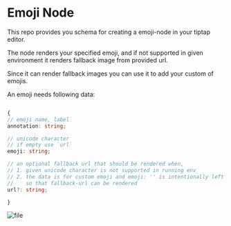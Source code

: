 # Emoji Node

This repo provides you schema for creating a emoji-node in your tiptap editor.

The node renders your specified emoji, and if not supported in given environment it renders fallback image from provided url.

Since it can render fallback images you can use it to add your custom of emojis.

An emoji needs following data:

```ts

{
// emoji name, label
annotation: string;

// unicode character
// if empty use `url`
emoji: string; 

// an optional fallback url that should be rendered when,
// 1. given unicode character is not supported in running env
// 2. the data is for custom emoji and emoji: '' is intentionally left blank
//    so that fallback-url can be rendered
url?: string;

}
```
![file](https://github.com/user-attachments/assets/baed9352-b6a3-481b-8474-b0cdc36856d5)


